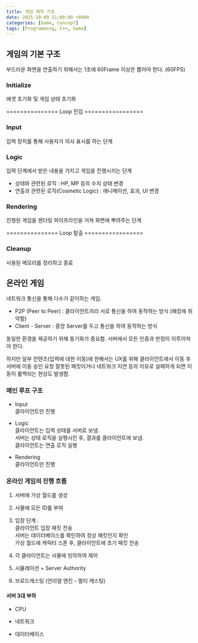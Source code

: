 ```yaml
---
title: 게임 제작 기초
date: 2025-10-09 21:00:00 +0900
categories: [Game, Concept]
tags: [Programming, C++, Game]
---
```


## 게임의 기본 구조
부드러운 화면을 연출하기 위해서는 1초에 60Frame 이상은 뽑아야 한다. (60FPS)

### Initialize 
애셋 초기화 및 게임 상태 초기화

=============== Loop 진입 =================

### Input
입력 장치를 통해 사용자가 의사 표시를 하는 단계

### Logic
입력 단계에서 받은 내용을 가지고 게임을 진행시키는 단계
- 상태와 관련된 로직 : HP, MP 등의 수치 상태 변경
- 연출과 관련된 로직(Cosmetic Logic) : 애니메이션, 효과, UI 변경

### Rendering
진행된 게임을 렌더링 파이프라인을 거쳐 화면에 뿌려주는 단계

=============== Loop 탈출 =================

### Cleanup
사용된 메모리를 정리하고 종료

## 온라인 게임
네트워크 통신을 통해 다수가 같이하는 게임.     
- P2P (Peer to Peer) : 클라이언트끼리 서로 통신을 하여 동작하는 방식 (해킹에 취약함)
- Client - Server : 중앙 Server를 두고 통신을 하여 동작하는 방식

동일한 환경을 제공하기 위해 동기화가 중요함. 서버에서 모든 인증과 판정이 이루어져야 한다.

하지만 일부 컨텐츠(입력에 대한 이동)에 한해서는 UX를 위해 클라이언트에서 이동 후 서버에 이동 승인 요청
잘못된 패킷이거나 네트워크 지연 등의 이유로 실패하게 되면 이동이 롤백되는 현상도 발생함.

### 메인 루프 구조    
- Input     
클라이언트만 진행     

- Logic    
클라이언트는 입력 상태를 서버로 보냄.     
서버는 상태 로직을 실행시킨 후, 결과를 클라이언트에 보냄.    
클라이언트는 연출 로직 실행

- Rendering    
클라이언트만 진행

### 온라인 게임의 진행 흐름
1. 서버에 가상 월드를 생성    

2. 사물에 모든 ID를 부여     

3. 입장 단계 :     
클라이언트 입장 패킷 전송    
서버는 데이터베이스를 확인하여 정상 패킷인지 확인    
가상 월드에 캐릭터 스폰 후, 클라이언트에 초기 패킷 전송      

4. 각 클라이언트는 사물에 빙의하여 제어

5. 시뮬레이션 + Server Authority    

6. 브로드캐스팅 (언리얼 엔진 - 멀티 캐스팅)

#### 서버 3대 부하
- CPU  

- 네트워크
 
- 데이터베이스